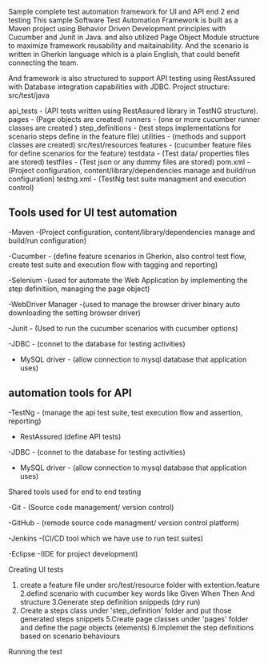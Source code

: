 Sample complete test automation framework for UI and API end 2 end testing
This sample Software Test Automation Framework is built as a Maven project using Behavior Driven Development principles with Cucumber and Junit in Java. and also utilized Page Object Module structure to maximize framework reusability and maitainability.  And the scenario is written in Gherkin language which is a plain English, that could benefit connecting the team.

And framework is also structured to support API testing using RestAssured with Database integration capabilities with JDBC.
Project structure:
src/test/java

api_tests - (API tests written using RestAssured library in TestNG structure).
pages - (Page objects are created)
runners - (one or more cucumber runner classes are created )
step_definitions - (test steps implementations for scenario steps define in the feature file)
utilities - (methods and support classes are created) 
src/test/resources
features - (cucumber feature files for define scenarios for the feature)
testdata - (Test data/ properties files are stored)
testfiles - (Test json or any dummy files are stored)
pom.xml - (Project configuration, content/library/dependencies manage and build/run configuration) 
testng.xml - (TestNg test suite managment and execution control)

## Tools used for UI test automation

-Maven -(Project configuration, content/library/dependencies manage and build/run configuration)

-Cucumber - (define feature scenarios in Gherkin, also control test flow, create test suite and execution flow with tagging and reporting)

-Selenium -(used for automate the Web Application by implementing the step definitiion, managing the page object)

-WebDriver Manager -(used to manage the browser driver binary  auto downloading the setting browser driver)

-Junit - (Used to run the cucumber scenarios with cucumber options)

-JDBC - (connet to the database for testing activities)

- MySQL driver - (allow connection to mysql database that application uses)

## automation tools for API

-TestNg - (manage the api test suite, test execution flow and assertion, reporting)

- RestAssured (define API tests)

-JDBC - (connet to the database for testing activities)

- MySQL driver - (allow connection to mysql database that application uses)

Shared tools used for end to end testing

-Git - (Source code management/ version control)

-GitHub - (remode source code managment/ version control platform)

-Jenkins -(CI/CD tool which we have use to run test suites)

-Eclipse -(IDE for project development)




Creating UI tests

1. create a feature file under src/test/resource folder with extention.feature
2.defind scenario with cucumber key words like Given When Then And structure
3.Generate step definition snippeds (dry run)
4. Create a steps class under 'step_definition' folder and put those generated steps snippets
5.Create page classes under 'pages' folder and define the page objects (elements)
6.Implemet the step definitions based on scenario behaviours

Running the test

